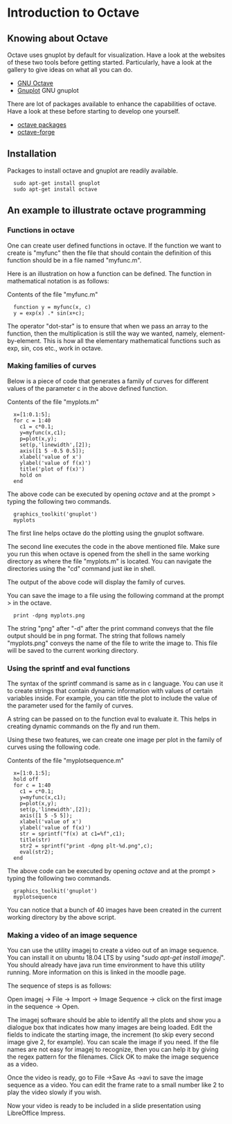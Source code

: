 # Introduction to Octave

## Knowing about Octave

Octave uses gnuplot by default for visualization. Have a look at the websites of these two tools before getting started. Particularly, have a look at the gallery to give ideas on what all you can do.

 * [GNU Octave](https://www.gnu.org/software/octave/index) 
 * [Gnuplot](http://www.gnuplot.info/) GNU gnuplot

There are lot of packages available to enhance the capabilities of octave. Have a look at these before starting to develop one yourself.

  * [octave packages](https://gnu-octave.github.io/packages/)
  * [octave-forge](https://octave.sourceforge.io/)

## Installation

Packages to install octave and gnuplot are readily available.

      sudo apt-get install gnuplot
      sudo apt-get install octave

## An example to illustrate octave programming


### Functions in octave

One can create user defined functions in octave. If the function we want
to create is "myfunc" then the file that should contain the definition
of this function should be in a file named "myfunc.m".

Here is an illustration on how a function can be defined. The function
in mathematical notation is as follows:

Contents of the file "myfunc.m"

      function y = myfunc(x, c) 
      y = exp(x) .* sin(x+c);

The operator "dot-star" is to ensure that when we pass an array to the
function, then the multiplication is still the way we wanted, namely,
element-by-element. This is how all the elementary mathematical
functions such as exp, sin, cos etc., work in octave.

### Making families of curves

Below is a piece of code that generates a family of curves for different
values of the parameter c in the above defined function.

Contents of the file "myplots.m"

      x=[1:0.1:5];
      for c = 1:40
        c1 = c*0.1;
        y=myfunc(x,c1);
        p=plot(x,y);
        set(p,'linewidth',[2]);
        axis([1 5 -0.5 0.5]);
        xlabel('value of x')
        ylabel('value of f(x)')
        title('plot of f(x)')
        hold on
      end

The above code can be executed by opening *octave* and at the prompt \>
typing the following two commands.

      graphics_toolkit('gnuplot')
      myplots

The first line helps octave do the plotting using the gnuplot software.

The second line executes the code in the above mentioned file. Make sure
you run this when octave is opened from the shell in the same working
directory as where the file "myplots.m" is located. You can navigate the
directories using the "cd" command just ike in shell.

The output of the above code will display the family of curves.

You can save the image to a file using the following command at the
prompt \> in the octave.

      print -dpng myplots.png

The string "png" after "-d" after the print command conveys that the
file output should be in png format. The string that follows namely
"myplots.png" conveys the name of the file to write the image to. This
file will be saved to the current working directory.

### Using the sprintf and eval functions

The syntax of the sprintf command is same as in c language. You can use
it to create strings that contain dynamic information with values of
certain variables inside. For example, you can title the plot to include
the value of the parameter used for the family of curves.

A string can be passed on to the function eval to evaluate it. This
helps in creating dynamic commands on the fly and run them.

Using these two features, we can create one image per plot in the family
of curves using the following code.

Contents of the file "myplotsequence.m"

      x=[1:0.1:5];
      hold off
      for c = 1:40
        c1 = c*0.1;
        y=myfunc(x,c1);
        p=plot(x,y);
        set(p,'linewidth',[2]);
        axis([1 5 -5 5]);
        xlabel('value of x')
        ylabel('value of f(x)')
        str = sprintf("f(x) at c1=%f",c1);
        title(str)
        str2 = sprintf("print -dpng plt-%d.png",c);
        eval(str2);
      end

The above code can be executed by opening *octave* and at the prompt \>
typing the following two commands.

      graphics_toolkit('gnuplot')
      myplotsequence

You can notice that a bunch of 40 images have been created in the
current working directory by the above script.

### Making a video of an image sequence

You can use the utility imagej to create a video out of an image
sequence. You can install it on ubuntu 18.04 LTS by using "*sudo apt-get
install imagej*". You should already have java run time environment to
have this utility running. More information on this is linked in the
moodle page.

The sequence of steps is as follows:

Open imagej → File → Import → Image Sequence → click on the first image in
the sequence → Open.

The imagej software should be able to identify all the plots and show
you a dialogue box that indicates how many images are being loaded. Edit
the fields to indicate the starting image, the increment (to skip every
second image give 2, for example). You can scale the image if you need.
If the file names are not easy for imagej to recognize, then you can
help it by giving the regex pattern for the filenames. Click OK to make
the image sequence as a video.

Once the video is ready, go to File →Save As →avi to save the image
sequence as a video. You can edit the frame rate to a small number like
2 to play the video slowly if you wish.

Now your video is ready to be included in a slide presentation using
LibreOffice Impress.
